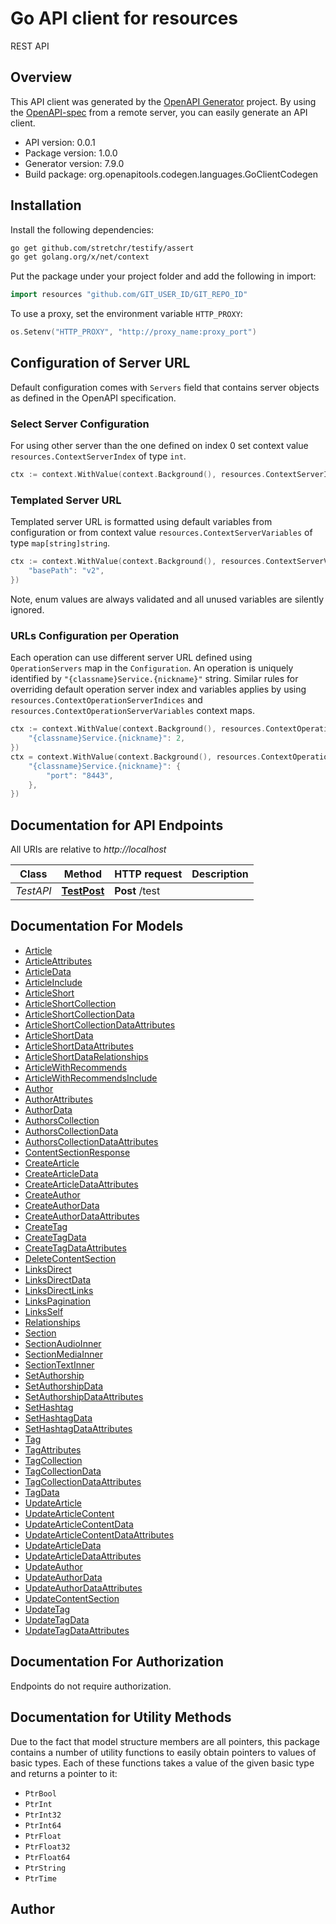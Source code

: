 # Go API client for resources

REST API

## Overview
This API client was generated by the [OpenAPI Generator](https://openapi-generator.tech) project.  By using the [OpenAPI-spec](https://www.openapis.org/) from a remote server, you can easily generate an API client.

- API version: 0.0.1
- Package version: 1.0.0
- Generator version: 7.9.0
- Build package: org.openapitools.codegen.languages.GoClientCodegen

## Installation

Install the following dependencies:

```sh
go get github.com/stretchr/testify/assert
go get golang.org/x/net/context
```

Put the package under your project folder and add the following in import:

```go
import resources "github.com/GIT_USER_ID/GIT_REPO_ID"
```

To use a proxy, set the environment variable `HTTP_PROXY`:

```go
os.Setenv("HTTP_PROXY", "http://proxy_name:proxy_port")
```

## Configuration of Server URL

Default configuration comes with `Servers` field that contains server objects as defined in the OpenAPI specification.

### Select Server Configuration

For using other server than the one defined on index 0 set context value `resources.ContextServerIndex` of type `int`.

```go
ctx := context.WithValue(context.Background(), resources.ContextServerIndex, 1)
```

### Templated Server URL

Templated server URL is formatted using default variables from configuration or from context value `resources.ContextServerVariables` of type `map[string]string`.

```go
ctx := context.WithValue(context.Background(), resources.ContextServerVariables, map[string]string{
	"basePath": "v2",
})
```

Note, enum values are always validated and all unused variables are silently ignored.

### URLs Configuration per Operation

Each operation can use different server URL defined using `OperationServers` map in the `Configuration`.
An operation is uniquely identified by `"{classname}Service.{nickname}"` string.
Similar rules for overriding default operation server index and variables applies by using `resources.ContextOperationServerIndices` and `resources.ContextOperationServerVariables` context maps.

```go
ctx := context.WithValue(context.Background(), resources.ContextOperationServerIndices, map[string]int{
	"{classname}Service.{nickname}": 2,
})
ctx = context.WithValue(context.Background(), resources.ContextOperationServerVariables, map[string]map[string]string{
	"{classname}Service.{nickname}": {
		"port": "8443",
	},
})
```

## Documentation for API Endpoints

All URIs are relative to *http://localhost*

Class | Method | HTTP request | Description
------------ | ------------- | ------------- | -------------
*TestAPI* | [**TestPost**](docs/TestAPI.md#testpost) | **Post** /test | 


## Documentation For Models

 - [Article](docs/Article.md)
 - [ArticleAttributes](docs/ArticleAttributes.md)
 - [ArticleData](docs/ArticleData.md)
 - [ArticleInclude](docs/ArticleInclude.md)
 - [ArticleShort](docs/ArticleShort.md)
 - [ArticleShortCollection](docs/ArticleShortCollection.md)
 - [ArticleShortCollectionData](docs/ArticleShortCollectionData.md)
 - [ArticleShortCollectionDataAttributes](docs/ArticleShortCollectionDataAttributes.md)
 - [ArticleShortData](docs/ArticleShortData.md)
 - [ArticleShortDataAttributes](docs/ArticleShortDataAttributes.md)
 - [ArticleShortDataRelationships](docs/ArticleShortDataRelationships.md)
 - [ArticleWithRecommends](docs/ArticleWithRecommends.md)
 - [ArticleWithRecommendsInclude](docs/ArticleWithRecommendsInclude.md)
 - [Author](docs/Author.md)
 - [AuthorAttributes](docs/AuthorAttributes.md)
 - [AuthorData](docs/AuthorData.md)
 - [AuthorsCollection](docs/AuthorsCollection.md)
 - [AuthorsCollectionData](docs/AuthorsCollectionData.md)
 - [AuthorsCollectionDataAttributes](docs/AuthorsCollectionDataAttributes.md)
 - [ContentSectionResponse](docs/ContentSectionResponse.md)
 - [CreateArticle](docs/CreateArticle.md)
 - [CreateArticleData](docs/CreateArticleData.md)
 - [CreateArticleDataAttributes](docs/CreateArticleDataAttributes.md)
 - [CreateAuthor](docs/CreateAuthor.md)
 - [CreateAuthorData](docs/CreateAuthorData.md)
 - [CreateAuthorDataAttributes](docs/CreateAuthorDataAttributes.md)
 - [CreateTag](docs/CreateTag.md)
 - [CreateTagData](docs/CreateTagData.md)
 - [CreateTagDataAttributes](docs/CreateTagDataAttributes.md)
 - [DeleteContentSection](docs/DeleteContentSection.md)
 - [LinksDirect](docs/LinksDirect.md)
 - [LinksDirectData](docs/LinksDirectData.md)
 - [LinksDirectLinks](docs/LinksDirectLinks.md)
 - [LinksPagination](docs/LinksPagination.md)
 - [LinksSelf](docs/LinksSelf.md)
 - [Relationships](docs/Relationships.md)
 - [Section](docs/Section.md)
 - [SectionAudioInner](docs/SectionAudioInner.md)
 - [SectionMediaInner](docs/SectionMediaInner.md)
 - [SectionTextInner](docs/SectionTextInner.md)
 - [SetAuthorship](docs/SetAuthorship.md)
 - [SetAuthorshipData](docs/SetAuthorshipData.md)
 - [SetAuthorshipDataAttributes](docs/SetAuthorshipDataAttributes.md)
 - [SetHashtag](docs/SetHashtag.md)
 - [SetHashtagData](docs/SetHashtagData.md)
 - [SetHashtagDataAttributes](docs/SetHashtagDataAttributes.md)
 - [Tag](docs/Tag.md)
 - [TagAttributes](docs/TagAttributes.md)
 - [TagCollection](docs/TagCollection.md)
 - [TagCollectionData](docs/TagCollectionData.md)
 - [TagCollectionDataAttributes](docs/TagCollectionDataAttributes.md)
 - [TagData](docs/TagData.md)
 - [UpdateArticle](docs/UpdateArticle.md)
 - [UpdateArticleContent](docs/UpdateArticleContent.md)
 - [UpdateArticleContentData](docs/UpdateArticleContentData.md)
 - [UpdateArticleContentDataAttributes](docs/UpdateArticleContentDataAttributes.md)
 - [UpdateArticleData](docs/UpdateArticleData.md)
 - [UpdateArticleDataAttributes](docs/UpdateArticleDataAttributes.md)
 - [UpdateAuthor](docs/UpdateAuthor.md)
 - [UpdateAuthorData](docs/UpdateAuthorData.md)
 - [UpdateAuthorDataAttributes](docs/UpdateAuthorDataAttributes.md)
 - [UpdateContentSection](docs/UpdateContentSection.md)
 - [UpdateTag](docs/UpdateTag.md)
 - [UpdateTagData](docs/UpdateTagData.md)
 - [UpdateTagDataAttributes](docs/UpdateTagDataAttributes.md)


## Documentation For Authorization

Endpoints do not require authorization.


## Documentation for Utility Methods

Due to the fact that model structure members are all pointers, this package contains
a number of utility functions to easily obtain pointers to values of basic types.
Each of these functions takes a value of the given basic type and returns a pointer to it:

* `PtrBool`
* `PtrInt`
* `PtrInt32`
* `PtrInt64`
* `PtrFloat`
* `PtrFloat32`
* `PtrFloat64`
* `PtrString`
* `PtrTime`

## Author



